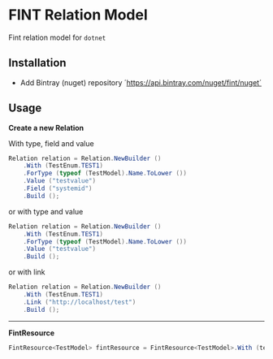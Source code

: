 # FINT Relation Model
Fint relation model for `dotnet`

## Installation

* Add Bintray (nuget) repository ´https://api.bintray.com/nuget/fint/nuget´

## Usage

**Create a new Relation**  

With type, field and value
```csharp
Relation relation = Relation.NewBuilder ()
    .With (TestEnum.TEST1)
    .ForType (typeof (TestModel).Name.ToLower ())
    .Value ("testvalue")
    .Field ("systemid")
    .Build ();
```
or with type and value
```csharp
Relation relation = Relation.NewBuilder ()
    .With (TestEnum.TEST1)
    .ForType (typeof (TestModel).Name.ToLower ())
    .Value ("testvalue")
    .Build ();
```
or with link
```csharp
Relation relation = Relation.NewBuilder ()
    .With (TestEnum.TEST1)
    .Link ("http://localhost/test")
    .Build ();
```
----
**FintResource**
```csharp
FintResource<TestModel> fintResource = FintResource<TestModel>.With (testModel).AddRelations (relation);
```
